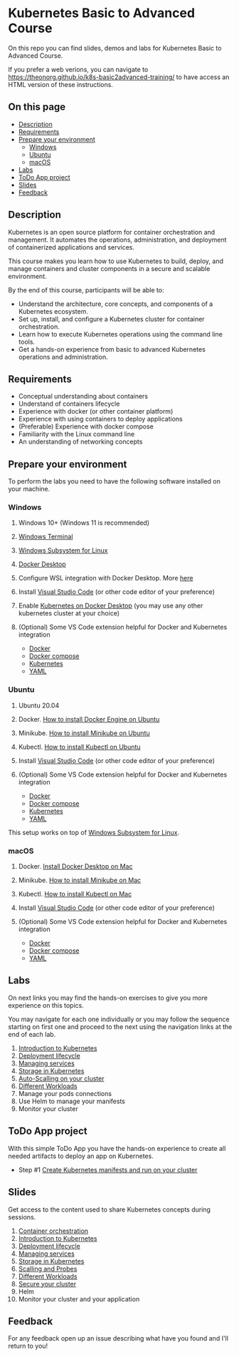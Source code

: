 # Kubernetes Basic to Advanced Course

On this repo you can find slides, demos and labs for Kubernetes Basic to Advanced Course.

If you prefer a web verions, you can navigate to <https://theonorg.github.io/k8s-basic2advanced-training/> to have access an HTML version of these instructions.

## On this page

- [Description](#description)
- [Requirements](#requirements)
- [Prepare your environment](#prepare-your-environment)
  - [Windows](#windows)
  - [Ubuntu](#ubuntu)
  - [macOS](#macos)
- [Labs](#labs)
- [ToDo App project](#todo-app-project)
- [Slides](#slides)
- [Feedback](#feedback)

## Description

Kubernetes is an open source platform for container orchestration and management. It automates the operations, administration, and deployment of containerized applications and services.

This course makes you learn how to use Kubernetes to build, deploy, and manage containers and cluster components in a secure and scalable environment.

By the end of this course, participants will be able to:

- Understand the architecture, core concepts, and components of a Kubernetes ecosystem.
- Set up, install, and configure a Kubernetes cluster for container orchestration.
- Learn how to execute Kubernetes operations using the command line tools.
- Get a hands-on experience from basic to advanced Kubernetes operations and administration.

## Requirements

- Conceptual understanding about containers
- Understand of containers lifecycle
- Experience with docker (or other container platform)
- Experience with using containers to deploy applications
- (Preferable) Experience with docker compose
- Familiarity with the Linux command line
- An understanding of networking concepts

## Prepare your environment

To perform the labs you need to have the following software installed on your machine.

### Windows

1. Windows 10+ (Windows 11 is recommended)
2. [Windows Terminal](https://www.microsoft.com/en-us/p/windows-terminal/9n0dx20hk701?activetab=pivot:overviewtab)
3. [Windows Subsystem for Linux](https://docs.microsoft.com/en-us/windows/wsl/install)
4. [Docker Desktop](https://www.docker.com/products/docker-desktop)
5. Configure WSL integration with Docker Desktop. More [here](https://docs.microsoft.com/en-us/windows/wsl/tutorials/wsl-containers#install-docker-desktop)
6. Install [Visual Studio Code](https://code.visualstudio.com/) (or other code editor of your preference)
7. Enable [Kubernetes on Docker Desktop](https://docs.docker.com/desktop/kubernetes/) (you may use any other kubernetes cluster at your choice)
8. (Optional) Some VS Code extension helpful for Docker and Kubernetes integration

    - [Docker](https://marketplace.visualstudio.com/items?itemName=ms-azuretools.vscode-docker)
    - [Docker compose](https://marketplace.visualstudio.com/items?itemName=p1c2u.docker-compose)
    - [Kubernetes](https://marketplace.visualstudio.com/items?itemName=ms-kubernetes-tools.vscode-kubernetes-tools)
    - [YAML](https://marketplace.visualstudio.com/items?itemName=redhat.vscode-yaml)

### Ubuntu

1. Ubuntu 20.04
2. Docker. [How to install Docker Engine on Ubuntu](https://docs.docker.com/engine/install/ubuntu/)
3. Minikube. [How to install Minikube on Ubuntu](https://www.linuxtechi.com/how-to-install-minikube-on-ubuntu/)
4. Kubectl. [How to install Kubectl on Ubuntu](https://kubernetes.io/docs/tasks/tools/install-kubectl-linux/#install-using-native-package-management)
5. Install [Visual Studio Code](https://code.visualstudio.com/) (or other code editor of your preference)
6. (Optional) Some VS Code extension helpful for Docker and Kubernetes integration

    - [Docker](https://marketplace.visualstudio.com/items?itemName=ms-azuretools.vscode-docker)
    - [Docker compose](https://marketplace.visualstudio.com/items?itemName=p1c2u.docker-compose)
    - [Kubernetes](https://marketplace.visualstudio.com/items?itemName=ms-kubernetes-tools.vscode-kubernetes-tools)
    - [YAML](https://marketplace.visualstudio.com/items?itemName=redhat.vscode-yaml)

This setup works on top of [Windows Subsystem for Linux](https://docs.microsoft.com/en-us/windows/wsl/install).

### macOS

1. Docker. [Install Docker Desktop on Mac](https://docs.docker.com/desktop/install/mac-install/)
2. Minikube. [How to install Minikube on Mac](https://minikube.sigs.k8s.io/docs/start/)
3. Kubectl. [How to install Kubectl on Mac](https://kubernetes.io/docs/tasks/tools/install-kubectl-macos/)
4. Install [Visual Studio Code](https://code.visualstudio.com/docs/setup/mac) (or other code editor of your preference)
5. (Optional) Some VS Code extension helpful for Docker and Kubernetes integration

    - [Docker](https://marketplace.visualstudio.com/items?itemName=ms-azuretools.vscode-docker)
    - [Docker compose](https://marketplace.visualstudio.com/items?itemName=p1c2u.docker-compose)
    - [YAML](https://marketplace.visualstudio.com/items?itemName=redhat.vscode-yaml)

## Labs

On next links you may find the hands-on exercises to give you more experience on this topics.

You may navigate for each one individually or you may follow the sequence starting on first one and proceed to the next using the navigation links at the end of each lab.

1. [Introduction to Kubernetes](labs/lab01.md)
2. [Deployment lifecycle](labs/lab02.md)
3. [Managing services](labs/lab03.md)
4. [Storage in Kubernetes](labs/lab04.md)
5. [Auto-Scalling on your cluster](labs/lab05.md)
6. [Different Workloads](labs/lab06.md)
7. Manage your pods connections
8. Use Helm to manage your manifests
9. Monitor your cluster

## ToDo App project

With this simple ToDo App you have the hands-on experience to create all needed artifacts to deploy an app on Kubernetes.

- Step #1 [Create Kubernetes manifests and run on your cluster](project/step01.md)

## Slides

Get access to the content used to share Kubernetes concepts during sessions.

1. [Container orchestration](slides/Session01.pdf)
2. [Introduction to Kubernetes](slides/Session02.pdf)
3. [Deployment lifecycle](slides/Session03.pdf)
4. [Managing services](slides/Session04.pdf)
5. [Storage in Kubernetes](slides/Session05.pdf)
6. [Scalling and Probes](slides/Session06.pdf)
7. [Different Workloads](slides/Session07.pdf)
8. [Secure your cluster](slides/Session08.pdf)
9. Helm
10. Monitor your cluster and your application

## Feedback

For any feedback open up an issue describing what have you found and I'll return to you!
